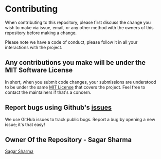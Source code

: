 # Contributing 

When contributing to this repository, please first discuss the change you wish to make via issue,
email, or any other method with the owners of this repository before making a change. 

Please note we have a code of conduct, please follow it in all your interactions with the project.

## Any contributions you make will be under the MIT Software License
In short, when you submit code changes, your submissions are understood to be under the same [MIT License](http://choosealicense.com/licenses/mit/) that covers the project. Feel free to contact the maintainers if that's a concern.

## Report bugs using Github's [issues](https://github.com/Sagar-Sharma-7/Gradients-Palette/issues)
We use GitHub issues to track public bugs. Report a bug by opening a new issue; it's that easy!

## Owner Of the Repository - Sagar Sharma
[Sagar Sharma](https://github.com/Sagar-Sharma-7)
